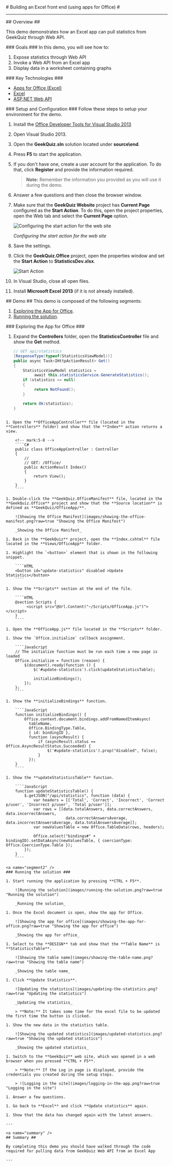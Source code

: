 ﻿<a name="title" />
# Building an Excel front end (using apps for Office) #

---
<a name="Overview" />
## Overview ##

This demo demonstrates how an Excel app can pull statistics from GeekQuiz through Web API.

<a id="goals" />
### Goals ###
In this demo, you will see how to:

1. Expose statistics through Web API
1. Invoke a Web API from an Excel app
1. Display data in a worksheet containing graphs

<a name="technologies" />
### Key Technologies ###

- [Apps for Office (Excel)][1]
- [Excel][2]
- [ASP.NET Web API][3]

[1]: http://msdn.microsoft.com/library/office/apps/jj220082(v=office.15)
[2]: http://office.microsoft.com/en-us/excel/
[3]: http://www.asp.net/web-api

<a name="Setup" />
### Setup and Configuration ###
Follow these steps to setup your environment for the demo.

1. Install the [Office Developer Tools for Visual Studio 2013](http://aka.ms/officedevtoolsforvs2013)
1. Open Visual Studio 2013.
1. Open the **GeekQuiz.sln** solution located under **source\end**.
1. Press **F5** to start the application.
1. If you don't have one, create a user account for the application. To do that, click **Register** and provide the information required.

	> **Note:** Remember the information you provided as you will use it during the demo.

1. Answer a few questions and then close the browser window.
1. Make sure that the **GeekQuiz Website** project has **Current Page** configured as the **Start Action**. To do this, open the project properties, open the Web tab and select the **Current Page** option.

	![Configuring the start action for the web site](images/configuring-the-start-action-of-the-website.png?raw=true "Configuring the start action for the web site")

	_Configuring the start action for the web site_

1. Save the settings.
1. Click the **GeekQuiz.Office** project, open the properties window and set the **Start Action** to **StatisticsDev.xlsx**.

	![Start Action](images/start-action.png?raw=true)

1. In Visual Studio, close all open files.
1. Install **Microsoft Excel 2013** (if it is not already installed).

<a name="Demo" />
## Demo ##
This demo is composed of the following segments:

1. [Exploring the App for Office](#segment1).
1. [Running the solution](#segment2).

<a name="segment1" />
### Exploring the App for Office ###

1. Expand the **Controllers** folder, open the  **StatisticsController** file and show the **Get** method.

	<!-- mark:1-13 -->
	````C#
	// GET api/statistics
	[ResponseType(typeof(StatisticsViewModel))]
	public async Task<IHttpActionResult> Get()
	{
		StatisticsViewModel statistics =
			 await this.statisticsService.GenerateStatistics();
		if (statistics == null)
		{
			 return NotFound();
		}

		return Ok(statistics);
	}
````

1. Open the **OfficeAppController** file (located in the **Controllers** folder) and show that the **Index** action returns a view.

	<!-- mark:5-8 -->
	````C#
	public class OfficeAppController : Controller
	{
		//
		// GET: /Office/
		public ActionResult Index()
		{
			return View();
		}
	}
	````

1. Double-click the **GeekQuiz.OfficeManifest** file, located in the **GeekQuiz.Office** project and show that the **Source location** is defined as **GeekQuiz/OfficeApp/**.

	![Showing the Office Manifest](images/showing-the-office-manifest.png?raw=true "Showing the Office Manifest")

	_Showing the Office Manifest_

1. Back in the **GeekQuiz** project, open the **Index.cshtml** file located in the **Views/OfficeApp** folder.

1. Highlight the `<button>` element that is shown in the following snippet.

	````HTML
	<button id="update-statistics" disabled >Update Statistics</button>
	````

1. Show the **Scripts** section at the end of the file.

	````HTML
	@section Scripts {
		 <script src="@Url.Content("~/Scripts/OfficeApp.js")"></script>
	}
	````

1. Open the **OfficeApp.js** file located in the **Scripts** folder.

1. Show the `Office.initialize` callback assignment.

	````JavaScript
	// The initialize function must be run each time a new page is loaded
    Office.initialize = function (reason) {
        $(document).ready(function () {
            $('#update-statistics').click(updateStatisticsTable);

            initializeBindings();
        });
    };
	````

1. Show the **initializeBindings** function.

	````JavaScript
	function initializeBindings() {
        Office.context.document.bindings.addFromNamedItemAsync(
          tableName,
          Office.BindingType.Table,
          { id: bindingID },
          function (asyncResult) {
              if (asyncResult.status == Office.AsyncResultStatus.Succeeded) {
                  $('#update-statistics').prop("disabled", false);
              }
          });
    }
	````

1. Show the **updateStatisticsTable** function.

	````JavaScript
	function updateStatisticsTable() {
        $.getJSON("/api/statistics", function (data) {
            var headers = [['Total', 'Correct', 'Incorrect', 'Correct p/user', 'Incorrect p/user', 'Total p/user']];
            var rows = [[data.totalAnswers, data.correctAnswers, data.incorrectAnswers,
                          data.correctAnswersAverage, data.incorrectAnswersAverage, data.totalAnswersAverage]];
            var newValuesTable = new Office.TableData(rows, headers);

            Office.select("bindings#" + bindingID).setDataAsync(newValuesTable, { coercionType: Office.CoercionType.Table });
        });
    }
	````

<a name="segment2" />
### Running the solution ###

1. Start running the application by pressing **CTRL + F5**.

	![Running the solution](images/running-the-solution.png?raw=true "Running the solution")
	
	_Running the solution_

1. Once the Excel document is open, show the app for Office.

	![Showing the app for office](images/showing-the-app-for-office.png?raw=true "Showing the app for office")
	
	_Showing the app for office_

1. Select to the **DESIGN** tab and show that the **Table Name** is **StatisticsTable**.

	![Showing the table name](images/showing-the-table-name.png?raw=true "Showing the table name")
	
	_Showing the table name_

1. Click **Update Statistics**.

	![Updating the statistics](images/updating-the-statistics.png?raw=true "Updating the statistics")
	
	_Updating the statistics_

	> **Note:** It takes some time for the excel file to be updated the first time the button is clicked.

1. Show the new data in the statistics table.

	![Showing the updated statistics](images/updated-statistics.png?raw=true "Showing the updated statistics")
	
	_Showing the updated statistics_

1. Switch to the **GeekQuiz** web site, which was opened in a web browser when you pressed **CTRL + F5**.

	> **Note:** If the Log in page is displayed, provide the credentials you created during the setup steps.
	
	> ![Logging in the site](images/logging-in-the-app.png?raw=true "Logging in the site")	

1. Answer a few questions.

1. Go back to **Excel** and click **Update statistics** again.

1. Show that the data has changed again with the latest answers.

---

<a name="summary" />
## Summary ##

By completing this demo you should have walked through the code required for pulling data from GeekQuiz Web API from an Excel App

---
